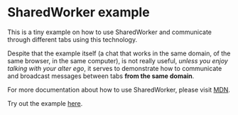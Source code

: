 SharedWorker example
====================

This is a tiny example on how to use SharedWorker and communicate through different tabs using this technology.

Despite that the example itself (a chat that works in the same domain, of the same browser, in the same computer), is not really useful, _unless you enjoy talking with your alter ego_, it serves to demonstrate how to communicate and broadcast messages between tabs __from the same domain__.

For more documentation about how to use SharedWorker, please visit [MDN](https://developer.mozilla.org/en-US/docs/Web/API/SharedWorker).

Try out the example [here](http://arcturus.github.io/sharedworker_chat/).

